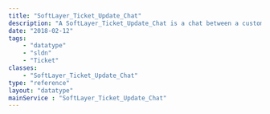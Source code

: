 ```yaml
---
title: "SoftLayer_Ticket_Update_Chat"
description: "A SoftLayer_Ticket_Update_Chat is a chat between a customer and a customer service representative relating to a ticket. "
date: "2018-02-12"
tags:
    - "datatype"
    - "sldn"
    - "Ticket"
classes:
    - "SoftLayer_Ticket_Update_Chat"
type: "reference"
layout: "datatype"
mainService : "SoftLayer_Ticket_Update_Chat"
---
```

